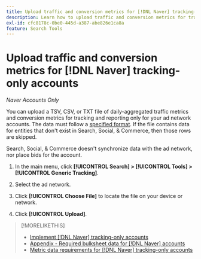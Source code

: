 ```yaml
---
title: Upload traffic and conversion metrics for [!DNL Naver] tracking-only accounts
description: Learn how to upload traffic and conversion metrics for tracking and reporting only for [!DNL Naver] accounts.
exl-id: cfc8178c-0be0-445d-a387-abe826e1ca8a
feature: Search Tools
---
```

# Upload traffic and conversion metrics for [!DNL Naver] tracking-only accounts

*Naver Accounts Only*

You can upload a TSV, CSV, or TXT file of daily-aggregated traffic metrics and conversion metrics for tracking and reporting only for your ad network accounts. The data must follow a [specified format](naver-tracking-campaigns-data-requirements.md). If the file contains data for entities that don't exist in Search, Social, & Commerce, then those rows are skipped.

Search, Social, & Commerce doesn't synchronize data with the ad network, nor place bids for the account.

1. In the main menu, click **[!UICONTROL Search] > [!UICONTROL Tools] > [!UICONTROL Generic Tracking]**.

1. Select the ad network.

1. Click **[!UICONTROL Choose File]** to locate the file on your device or network.

1. Click **[!UICONTROL Upload]**.

>[!MORELIKETHIS]
>
>* [Implement [!DNL Naver] tracking-only accounts](/help/search-social-commerce/campaign-management/naver-tracking-only-account-implement.md)
>* [Appendix - Required bulksheet data for [!DNL Naver] accounts](/help/search-social-commerce/campaign-management/bulksheets/bulksheet-data-formats/bulksheet-data-naver.md)
>* [Metric data requirements for [!DNL Naver] tracking-only accounts](/help/search-social-commerce/tools/metrics-upload-tracking-campaigns/naver-tracking-campaigns-data-requirements.md)
